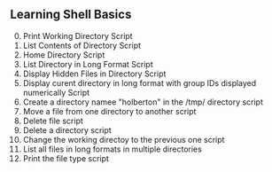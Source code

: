 ## Learning Shell Basics
0. Print Working Directory Script
1. List Contents of Directory Script
2. Home Directory Script
3. List Directory in Long Format Script
4. Display Hidden Files in Directory Script
5. Display curent directory in long format with group IDs displayed numerically Script
6. Create a directory namee "holberton" in the /tmp/ directory script
7. Move a file from one directory to another script
8. Delete file script
9. Delete a directory script
10. Change the working directoy to the previous one script
11. List all files in long formats in multiple directories
12. Print the file type script